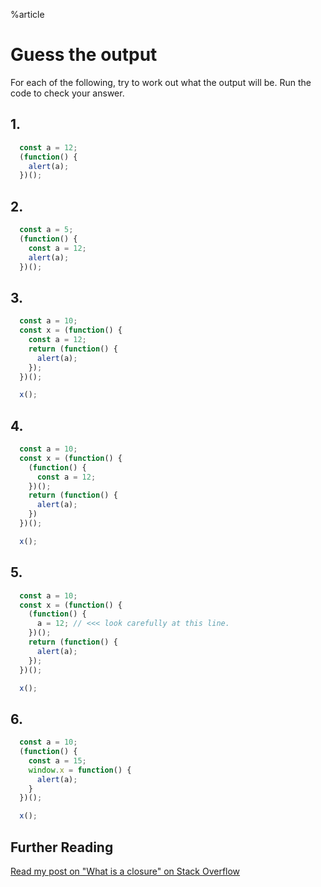 %article




# Guess the output

For each of the following, try to work out what the output will be. Run the code to check your answer.

## 1.

```js
  const a = 12;
  (function() {
    alert(a);
  })();
```





## 2.

```js
  const a = 5;
  (function() {
    const a = 12;
    alert(a);
  })();
```





## 3.

```js
  const a = 10;
  const x = (function() {
    const a = 12;
    return (function() {
      alert(a);
    });
  })();

  x();
```





## 4.

```js
  const a = 10;
  const x = (function() {
    (function() {
      const a = 12;
    })();
    return (function() {
      alert(a);
    })
  })();

  x();
```






## 5.

```js
  const a = 10;
  const x = (function() {
    (function() {
      a = 12; // <<< look carefully at this line.
    })();
    return (function() {
      alert(a);
    });
  })();

  x();
```





## 6.

```js
  const a = 10;
  (function() {
    const a = 15;
    window.x = function() {
      alert(a);
    }
  })();

  x();
```





## Further Reading

[Read my post on "What is a closure" on Stack Overflow](http://stackoverflow.com/a/7464475/687677)
